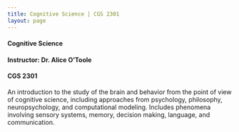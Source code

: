 ```yaml
---
title: Cognitive Science | CGS 2301
layout: page
---
```


#### Cognitive Science

#### Instructor: Dr. Alice O’Toole

#### CGS 2301

An introduction to the study of the brain and behavior from the point of view of cognitive science, including approaches from psychology, philosophy, neuropsychology, and computational modeling. Includes phenomena involving sensory systems, memory, decision making, language, and communication.
